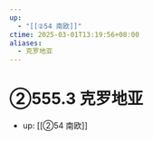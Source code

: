 ```yaml
---
up:
  - "[[②54 南欧]]"
ctime: 2025-03-01T13:19:56+08:00
aliases:
  - 克罗地亚
---
```


# ②555.3 克罗地亚

- up: [[②54 南欧]]
